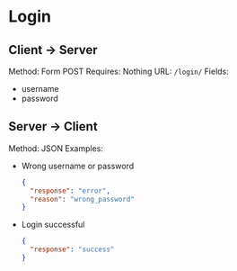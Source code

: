# Login

## Client -> Server
Method: Form POST
Requires: Nothing
URL: `/login/`
Fields:
* username
* password

## Server -> Client
Method: JSON
Examples:
* Wrong username or password

  ```json
  {
    "response": "error",
    "reason": "wrong_password"
  }
  ```

* Login successful

  ```json
  {
    "response": "success"
  }
  ```

